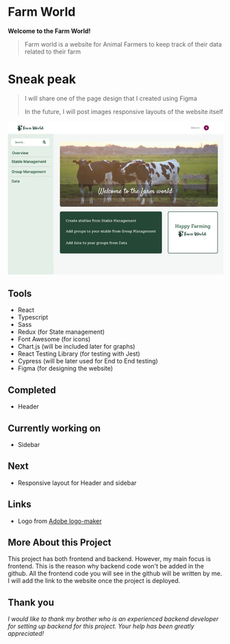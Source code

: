 # Farm World 
**Welcome to the Farm World!**
> Farm world is a website for Animal Farmers to keep track of their data related to their farm


# Sneak peak
> I will share one of the page design that I created using Figma
>
> In the future, I will post images responsive layouts of the website itself

![farm world website](/public/assets/farmWebsite.jpg)

## Tools
- React
- Typescript
- Sass
- Redux (for State management)
- Font Awesome (for icons)
- Chart.js (will be included later for graphs)
- React Testing Library (for testing with Jest)
- Cypress (will be later used for End to End testing)
- Figma (for designing the website)

## Completed 
- Header 

## Currently working on
- Sidebar

## Next
- Responsive layout for Header and sidebar

## Links
- Logo from [Adobe logo-maker](https://express.adobe.com/express-apps/logo-maker/)

## More About this Project
This project has both frontend and backend. However, my main focus is frontend. This is the reason why backend code won't be added in the github. All the frontend code you will see in the github will be written by me. I will add the link to the website once the project is deployed.

## Thank you
*I would like to thank my brother who is an experienced backend developer for setting up backend for this project. Your help has been greatly appreciated!*




